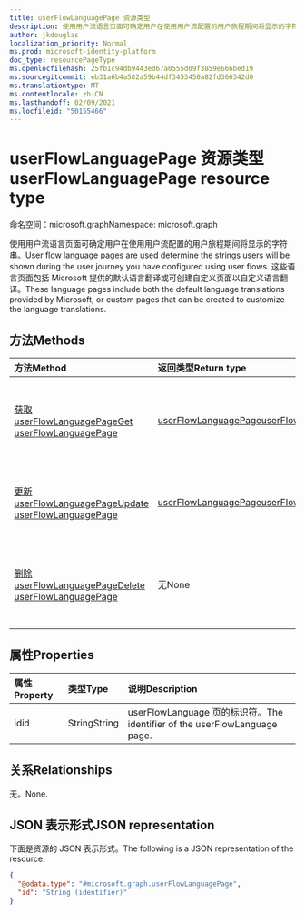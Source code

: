 ```yaml
---
title: userFlowLanguagePage 资源类型
description: 使用用户流语言页面可确定用户在使用用户流配置的用户旅程期间将显示的字符串。
author: jkdouglas
localization_priority: Normal
ms.prod: microsoft-identity-platform
doc_type: resourcePageType
ms.openlocfilehash: 25fb1c94db9443ed67a0555d09f3859e666bed19
ms.sourcegitcommit: eb31a6b4a582a59b44df3453450a82fd366342d0
ms.translationtype: MT
ms.contentlocale: zh-CN
ms.lasthandoff: 02/09/2021
ms.locfileid: "50155466"
---
```

# <a name="userflowlanguagepage-resource-type"></a><span data-ttu-id="15afc-103">userFlowLanguagePage 资源类型</span><span class="sxs-lookup"><span data-stu-id="15afc-103">userFlowLanguagePage resource type</span></span>

<span data-ttu-id="15afc-104">命名空间：microsoft.graph</span><span class="sxs-lookup"><span data-stu-id="15afc-104">Namespace: microsoft.graph</span></span>

<span data-ttu-id="15afc-105">使用用户流语言页面可确定用户在使用用户流配置的用户旅程期间将显示的字符串。</span><span class="sxs-lookup"><span data-stu-id="15afc-105">User flow language pages are used determine the strings users will be shown during the user journey you have configured using user flows.</span></span> <span data-ttu-id="15afc-106">这些语言页面包括 Microsoft 提供的默认语言翻译或可创建自定义页面以自定义语言翻译。</span><span class="sxs-lookup"><span data-stu-id="15afc-106">These language pages include both the default language translations provided by Microsoft, or custom pages that can be created to customize the language translations.</span></span>

## <a name="methods"></a><span data-ttu-id="15afc-107">方法</span><span class="sxs-lookup"><span data-stu-id="15afc-107">Methods</span></span>

|<span data-ttu-id="15afc-108">方法</span><span class="sxs-lookup"><span data-stu-id="15afc-108">Method</span></span>|<span data-ttu-id="15afc-109">返回类型</span><span class="sxs-lookup"><span data-stu-id="15afc-109">Return type</span></span>|<span data-ttu-id="15afc-110">说明</span><span class="sxs-lookup"><span data-stu-id="15afc-110">Description</span></span>|
|:---|:---|:---|
|[<span data-ttu-id="15afc-111">获取 userFlowLanguagePage</span><span class="sxs-lookup"><span data-stu-id="15afc-111">Get userFlowLanguagePage</span></span>](../api/userflowlanguagepage-get.md)|[<span data-ttu-id="15afc-112">userFlowLanguagePage</span><span class="sxs-lookup"><span data-stu-id="15afc-112">userFlowLanguagePage</span></span>](../resources/userflowlanguagepage.md)|<span data-ttu-id="15afc-113">检索默认或自定义 [userFlowLanguagePage 对象](../resources/userflowlanguagepage.md) 的值。</span><span class="sxs-lookup"><span data-stu-id="15afc-113">Retrieve the values of a default or custom [userFlowLanguagePage](../resources/userflowlanguagepage.md) object.</span></span>|
|[<span data-ttu-id="15afc-114">更新 userFlowLanguagePage</span><span class="sxs-lookup"><span data-stu-id="15afc-114">Update userFlowLanguagePage</span></span>](../api/userflowlanguagepage-put.md)|[<span data-ttu-id="15afc-115">userFlowLanguagePage</span><span class="sxs-lookup"><span data-stu-id="15afc-115">userFlowLanguagePage</span></span>](../resources/userflowlanguagepage.md)|<span data-ttu-id="15afc-116">更新自定义 [userFlowLanguagePage 对象](../resources/userflowlanguagepage.md) 中的值。</span><span class="sxs-lookup"><span data-stu-id="15afc-116">Update the values in a custom [userFlowLanguagePage](../resources/userflowlanguagepage.md) object.</span></span>|
|[<span data-ttu-id="15afc-117">删除 userFlowLanguagePage</span><span class="sxs-lookup"><span data-stu-id="15afc-117">Delete userFlowLanguagePage</span></span>](../api/userflowlanguagepage-delete.md)|<span data-ttu-id="15afc-118">无</span><span class="sxs-lookup"><span data-stu-id="15afc-118">None</span></span>|<span data-ttu-id="15afc-119">从自定义 [userFlowLanguagePage](../resources/userflowlanguagepage.md) 对象中删除值。</span><span class="sxs-lookup"><span data-stu-id="15afc-119">Deletes the values from a custom [userFlowLanguagePage](../resources/userflowlanguagepage.md) object.</span></span>|

## <a name="properties"></a><span data-ttu-id="15afc-120">属性</span><span class="sxs-lookup"><span data-stu-id="15afc-120">Properties</span></span>

|<span data-ttu-id="15afc-121">属性</span><span class="sxs-lookup"><span data-stu-id="15afc-121">Property</span></span>|<span data-ttu-id="15afc-122">类型</span><span class="sxs-lookup"><span data-stu-id="15afc-122">Type</span></span>|<span data-ttu-id="15afc-123">说明</span><span class="sxs-lookup"><span data-stu-id="15afc-123">Description</span></span>|
|:---|:---|:---|
|<span data-ttu-id="15afc-124">id</span><span class="sxs-lookup"><span data-stu-id="15afc-124">id</span></span>|<span data-ttu-id="15afc-125">String</span><span class="sxs-lookup"><span data-stu-id="15afc-125">String</span></span>|<span data-ttu-id="15afc-126">userFlowLanguage 页的标识符。</span><span class="sxs-lookup"><span data-stu-id="15afc-126">The identifier of the userFlowLanguage page.</span></span>|

## <a name="relationships"></a><span data-ttu-id="15afc-127">关系</span><span class="sxs-lookup"><span data-stu-id="15afc-127">Relationships</span></span>

<span data-ttu-id="15afc-128">无。</span><span class="sxs-lookup"><span data-stu-id="15afc-128">None.</span></span>

## <a name="json-representation"></a><span data-ttu-id="15afc-129">JSON 表示形式</span><span class="sxs-lookup"><span data-stu-id="15afc-129">JSON representation</span></span>

<span data-ttu-id="15afc-130">下面是资源的 JSON 表示形式。</span><span class="sxs-lookup"><span data-stu-id="15afc-130">The following is a JSON representation of the resource.</span></span>
<!-- {
  "blockType": "resource",
  "keyProperty": "id",
  "@odata.type": "microsoft.graph.userFlowLanguagePage",
  "openType": false
}
-->

``` json
{
  "@odata.type": "#microsoft.graph.userFlowLanguagePage",
  "id": "String (identifier)"
}
```
